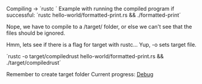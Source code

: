 Compiling -> ´rustc <file>´
Example with running the compiled program if successful:
´rustc hello-world/formatted-print.rs && ./formatted-print´

Nope, we have to compile to a /target/ folder, or else we can't see that the files should be ignored.

Hmm, lets see if there is a flag for target with rustc...
Yup, -o sets target file.


´rustc -o target/compiledrust hello-world/formatted-print.rs && ./target/compiledrust´

Remember to create target folder
Current progress:
[Debug](https://doc.rust-lang.org/stable/rust-by-example/hello/print/print_debug.html)

